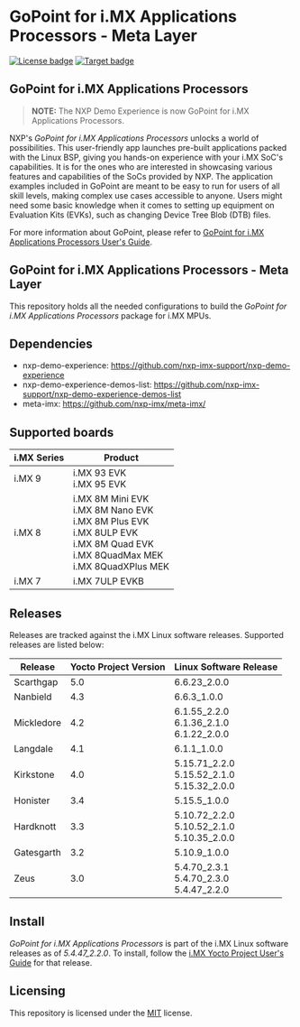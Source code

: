 # GoPoint for i.MX Applications Processors - Meta Layer

[![License badge](https://img.shields.io/badge/License-MIT-green)](./LICENSE.txt)
[![Target badge](https://img.shields.io/badge/Target-i.MX_Applications_Processors-blue)](https://www.nxp.com/products/processors-and-microcontrollers/arm-processors/i-mx-applications-processors:IMX_HOME)

## GoPoint for i.MX Applications Processors

> **NOTE:** The NXP Demo Experience is now GoPoint for i.MX Applications Processors.

NXP's *GoPoint for i.MX Applications Processors* unlocks a world of possibilities. This user-friendly app launches
pre-built applications packed with the Linux BSP, giving you hands-on experience with your i.MX SoC's capabilities.
It is for the ones who are interested in showcasing various features and capabilities of the SoCs provided by NXP.
The application examples included in GoPoint are meant to be easy to run for users of all skill levels,
making complex use cases accessible to anyone. Users might need some basic knowledge when it comes to setting up
equipment on Evaluation Kits (EVKs), such as changing Device Tree Blob (DTB) files.

For more information about GoPoint, please refer to
[GoPoint for i.MX Applications Processors User's Guide](https://www.nxp.com/docs/en/user-guide/GPNTUG.pdf).

## GoPoint for i.MX Applications Processors - Meta Layer

This repository holds all the needed configurations to build the *GoPoint for i.MX Applications Processors* package
for i.MX MPUs.

## Dependencies

* nxp-demo-experience: https://github.com/nxp-imx-support/nxp-demo-experience
* nxp-demo-experience-demos-list: https://github.com/nxp-imx-support/nxp-demo-experience-demos-list
* meta-imx: https://github.com/nxp-imx/meta-imx/

## Supported boards

i.MX Series | Product
---         | ---
i.MX 9      | i.MX 93 EVK<br>i.MX 95 EVK
i.MX 8      | i.MX 8M Mini EVK<br>i.MX 8M Nano EVK<br>i.MX 8M Plus EVK<br>i.MX 8ULP EVK<br>i.MX 8M Quad EVK<br>i.MX 8QuadMax MEK<br>i.MX 8QuadXPlus MEK
i.MX 7      | i.MX 7ULP EVKB
  
## Releases

Releases are tracked against the i.MX Linux software releases. Supported releases are listed below:

Release    | Yocto Project Version | Linux Software Release
---        | ---                   | ---
Scarthgap  | 5.0                   | 6.6.23_2.0.0
Nanbield   | 4.3                   | 6.6.3_1.0.0
Mickledore | 4.2                   | 6.1.55_2.2.0<br>6.1.36_2.1.0<br>6.1.22_2.0.0
Langdale   | 4.1                   | 6.1.1_1.0.0
Kirkstone  | 4.0                   | 5.15.71_2.2.0<br>5.15.52_2.1.0<br>5.15.32_2.0.0
Honister   | 3.4                   | 5.15.5_1.0.0
Hardknott  | 3.3                   | 5.10.72_2.2.0<br>5.10.52_2.1.0<br>5.10.35_2.0.0
Gatesgarth | 3.2                   | 5.10.9_1.0.0
Zeus       | 3.0                   | 5.4.70_2.3.1<br>5.4.70_2.3.0<br>5.4.47_2.2.0

## Install

*GoPoint for i.MX Applications Processors* is part of the i.MX Linux software releases as of *5.4.47_2.2.0*. To install,
follow the [i.MX Yocto Project User's Guide](https://www.nxp.com/docs/en/user-guide/IMX_YOCTO_PROJECT_USERS_GUIDE.pdf) for that release.

## Licensing

This repository is licensed under the [MIT](https://opensource.org/license/mit) license.

